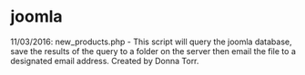 # joomla
11/03/2016: new_products.php - This script will query the joomla database, save the results of the query to a folder on the server then email the file to a designated email address. Created by Donna Torr.
